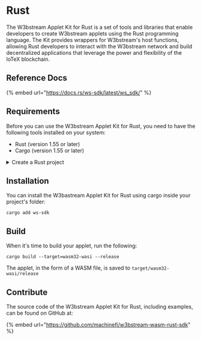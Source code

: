 # Rust

The W3bstream Applet Kit for Rust is a set of tools and libraries that enable developers to create W3bstream applets using the Rust programming language. The Kit provides wrappers for W3bstream's host functions, allowing Rust developers to interact with the W3bstream network and build decentralized applications that leverage the power and flexibility of the IoTeX blockchain.

## Reference Docs

{% embed url="https://docs.rs/ws-sdk/latest/ws_sdk/" %}

## Requirements

Before you can use the W3bstream Applet Kit for Rust, you need to have the following tools installed on your system:

* Rust (version 1.55 or later)
* Cargo (version 1.55 or later)

<details>

<summary>Create a Rust project</summary>

1. Install Rust using the `rustup` tool by following the official instructions: [https://www.rust-lang.org/tools/install](https://www.rust-lang.org/tools/install)

<!---->

2. Install the `cargo-wasi` crate with:

```
cargo install cargo-wasi
```

3. Add the wasm32-wasi target for Rust with:

```
rustup target add wasm32-wasi
```

4. Create a new Rust project with cargo:

```
cargo new my-w3bstream-applet
cd my-w3bstream-applet
```

</details>

## Installation

You can install the W3bastream Applet Kit for Rust using cargo inside your project's folder:

```
cargo add ws-sdk 
```

## Build

When it's time to build your applet, run the following:

```
cargo build --target=wasm32-wasi --release
```

The applet, in the form of a WASM file, is saved to `target/wasm32-wasi/release`

## Contribute

The source code of the W3bstream Applet Kit for Rust, including examples, can be found on GitHub at:

{% embed url="https://github.com/machinefi/w3bstream-wasm-rust-sdk" %}
